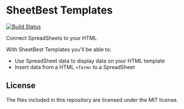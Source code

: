 # SheetBest Templates

[![Build Status](https://travis-ci.org/0soft/sheet-best-templates.svg?branch=master)](https://travis-ci.org/0soft/sheet-best-templates)

Connect SpreadSheets to your HTML

With SheetBest Templates you'll be able to:

-  Use SpreadSheet data to display data on your HTML template
-  Insert data from a HTML `<form>` to a SpreadSheet

## License

The files included in this repository are licensed under the MIT license.
